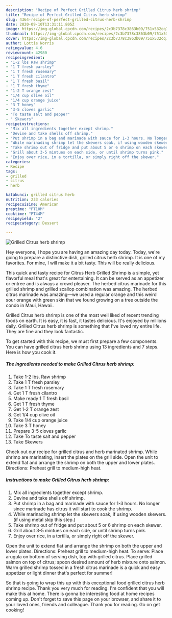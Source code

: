 ```yaml
---
description: "Recipe of Perfect Grilled Citrus herb shrimp"
title: "Recipe of Perfect Grilled Citrus herb shrimp"
slug: 4364-recipe-of-perfect-grilled-citrus-herb-shrimp
date: 2020-09-10T13:31:11.805Z
image: https://img-global.cpcdn.com/recipes/2c3b7378c3863b09/751x532cq70/grilled-citrus-herb-shrimp-recipe-main-photo.jpg
thumbnail: https://img-global.cpcdn.com/recipes/2c3b7378c3863b09/751x532cq70/grilled-citrus-herb-shrimp-recipe-main-photo.jpg
cover: https://img-global.cpcdn.com/recipes/2c3b7378c3863b09/751x532cq70/grilled-citrus-herb-shrimp-recipe-main-photo.jpg
author: Lottie Norris
ratingvalue: 4.6
reviewcount: 42980
recipeingredient:
- "1-2 lbs Raw shrimp"
- "1 T fresh parsley"
- "1 T fresh rosemary"
- "1 T fresh cilantro"
- "1 T fresh basil"
- "1 T fresh thyme"
- "1-2 T orange zest"
- "1/4 cup olive oil"
- "1/4 cup orange juice"
- "3 T honey"
- "3-5 cloves garlic"
- "To taste salt and pepper"
- " Skewers"
recipeinstructions:
- "Mix all ingredients together except shrimp."
- "Devine and take shells off shrimp."
- "Put shrimp in a bag and marinade with sauce for 1-3 hours. No longer since marinade has citrus it will start to cook the shrimp."
- "While marinading shrimp let the skewers soak, if using wooden skewers. (if using metal skip this step.)"
- "Take shrimp out of fridge and put about 5 or 6 shrimp on each skewer."
- "Grill about 3-5 mintues on each side, or until shrimp turns pink."
- "Enjoy over rice, in a tortilla, or simply right off the skewer."
categories:
- Recipe
tags:
- grilled
- citrus
- herb

katakunci: grilled citrus herb 
nutrition: 233 calories
recipecuisine: American
preptime: "PT10M"
cooktime: "PT44M"
recipeyield: "2"
recipecategory: Dessert

---
```



![Grilled Citrus herb shrimp](https://img-global.cpcdn.com/recipes/2c3b7378c3863b09/751x532cq70/grilled-citrus-herb-shrimp-recipe-main-photo.jpg)

Hey everyone, I hope you are having an amazing day today. Today, we're going to prepare a distinctive dish, grilled citrus herb shrimp. It is one of my favorites. For mine, I will make it a bit tasty. This will be really delicious.

This quick and tasty recipe for Citrus Herb Grilled Shrimp is a simple, yet flavorful meal that&#39;s great for entertaining. It can be served as an appetizer or entree and is always a crowd pleaser. The herbed citrus marinade for this grilled shrimp and grilled scallop combination was amazing. The herbed citrus marinade was amazing—we used a regular orange and this weird sour orange with green skin that we found growing on a tree outside the condo in Maui, Hawaii.

Grilled Citrus herb shrimp is one of the most well liked of recent trending foods on earth. It is easy, it is fast, it tastes delicious. It's enjoyed by millions daily. Grilled Citrus herb shrimp is something that I've loved my entire life. They are fine and they look fantastic.


To get started with this recipe, we must first prepare a few components. You can have grilled citrus herb shrimp using 13 ingredients and 7 steps. Here is how you cook it.

<!--inarticleads1-->

##### The ingredients needed to make Grilled Citrus herb shrimp:

1. Take 1-2 lbs. Raw shrimp
1. Take 1 T fresh parsley
1. Take 1 T fresh rosemary
1. Get 1 T fresh cilantro
1. Make ready 1 T fresh basil
1. Get 1 T fresh thyme
1. Get 1-2 T orange zest
1. Get 1/4 cup olive oil
1. Take 1/4 cup orange juice
1. Take 3 T honey
1. Prepare 3-5 cloves garlic
1. Take To taste salt and pepper
1. Take  Skewers


Check out our recipe for grilled citrus and herb marinated shrimp. While shrimp are marinating, insert the plates on the grill side. Open the unit to extend flat and arrange the shrimp on both the upper and lower plates. Directions: Preheat grill to medium-high heat. 

<!--inarticleads2-->

##### Instructions to make Grilled Citrus herb shrimp:

1. Mix all ingredients together except shrimp.
1. Devine and take shells off shrimp.
1. Put shrimp in a bag and marinade with sauce for 1-3 hours. No longer since marinade has citrus it will start to cook the shrimp.
1. While marinading shrimp let the skewers soak, if using wooden skewers. (if using metal skip this step.)
1. Take shrimp out of fridge and put about 5 or 6 shrimp on each skewer.
1. Grill about 3-5 mintues on each side, or until shrimp turns pink.
1. Enjoy over rice, in a tortilla, or simply right off the skewer.


Open the unit to extend flat and arrange the shrimp on both the upper and lower plates. Directions: Preheat grill to medium-high heat. To serve: Place arugula on bottom of serving dish, top with grilled citrus. Place grilled salmon on top of citrus; spoon desired amount of herb mixture onto salmon. Warm grilled shrimp tossed in a fresh citrus marinade is a quick and easy appetizer or light dinner that&#39;s perfect for summer! 

So that is going to wrap this up with this exceptional food grilled citrus herb shrimp recipe. Thank you very much for reading. I'm confident that you will make this at home. There is gonna be interesting food at home recipes coming up. Don't forget to save this page on your browser, and share it to your loved ones, friends and colleague. Thank you for reading. Go on get cooking!
